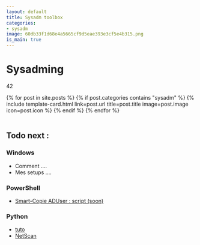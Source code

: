 ```yaml
---
layout: default
title: Sysadm toolbox
categories:
- sysadm
image: 60db33f1d68e4a5665cf9d5eae393e3cf5e4b315.png
is_main: true
---
```


# Sysadming

42

<div class="row row-cols-1 row-cols-md-2 g-4">
{% for post in site.posts %}
  {% if post.categories contains "sysadm" %}
    {% include template-card.html link=post.url title=post.title image=post.image icon=post.icon %}
  {% endif %}
{% endfor %}
</div>

<br>

## Todo next :

### <i class="bi bi-windows"></i> Windows 
- Comment ....
- Mes setups ....

### <i class="bi bi-code-square"></i> PowerShell
- [Smart-Copie ADUser : script (soon)]()

### <i class="bi bi-braces"></i> Python
- [tuto](../py_start_guide/fu.py)
- [NetScan]()

<br>
<br>